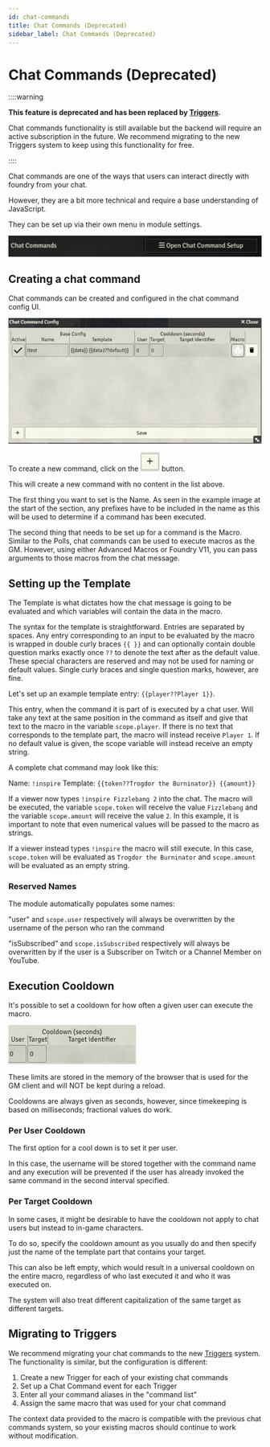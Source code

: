 ```yaml
---
id: chat-commands
title: Chat Commands (Deprecated)
sidebar_label: Chat Commands (Deprecated)
---
```


# Chat Commands (Deprecated)

::::warning

**This feature is deprecated and has been replaced by [Triggers](triggers).**

Chat commands functionality is still available but the backend will require an active subscription in the future. We recommend migrating to the new Triggers system to keep using this functionality for free.

::::

Chat commands are one of the ways that users can interact directly with foundry from your chat.

However, they are a bit more technical and require a base understanding of JavaScript.

They can be set up via their own menu in module settings.

![image](./assets/ep-chat-commands.png)


## Creating a chat command

Chat commands can be created and configured in the chat command config UI.

![image](./assets/ep-chat-command-config.png)

To create a new command, click on the ![image](./assets/ep-add.png) button.

This will create a new command with no content in the list above.

The first thing you want to set is the Name. As seen in the example image at the start of the section, any prefixes have to be included in the name as this will be used to determine if a command has been executed.

The second thing that needs to be set up for a command is the Macro.
Similar to the Polls, chat commands can be used to execute macros as the GM. However, using either Advanced Macros or Foundry V11, you can pass arguments to those macros from the chat message.

## Setting up the Template

The Template is what dictates how the chat message is going to be evaluated and which variables will contain the data in the macro.

The syntax for the template is straightforward.
Entries are separated by spaces.
Any entry corresponding to an input to be evaluated by the macro is wrapped in double curly braces ``{{ }}``
and can optionally contain double question marks exactly once ``??`` to denote the text after as the default value.
These special characters are reserved and may not be used for naming or default values.
Single curly braces and single question marks, however, are fine.

Let's set up an example template entry: ``{{player??Player 1}}``.

This entry, when the command it is part of is executed by a chat user.
Will take any text at the same position in the command as itself
and give that text to the macro in the variable ``scope.player``.
If there is no text that corresponds to the template part, the macro will instead receive ``Player 1``.
If no default value is given, the scope variable will instead receive an empty string.

A complete chat command may look like this:

Name: ``!inspire``
Template: ``{{token??Trogdor the Burninator}} {{amount}}``

If a viewer now types ``!inspire Fizzlebang 2`` into the chat.
The macro will be executed,
the variable ``scope.token`` will receive the value ``Fizzlebang`` and the variable ``scope.amount``
will receive the value ``2``.
In this example, it is important to note that even numerical values will be passed to the macro as strings.

If a viewer instead types ``!inspire`` the macro will still execute.
In this case,
``scope.token`` will be evaluated as ``Trogdor the Burninator`` and ``scope.amount``
will be evaluated as an empty string.

### Reserved Names

The module automatically populates some names:

"user" and ``scope.user`` respectively will always be overwritten by the username of the person who ran the command

"isSubscribed" and ``scope.isSubscribed`` respectively will always be overwritten by if the user is a Subscriber on Twitch or a Channel Member on YouTube.

## Execution Cooldown

It's possible to set a cooldown for how often a given user can execute the macro.

![image](./assets/ep-cooldown.png)


These limits are stored in the memory of the browser that is used for the GM client and will NOT be kept during a reload.

Cooldowns are always given as seconds, however, since timekeeping is based on milliseconds; fractional values do work.

### Per User Cooldown

The first option for a cool down is to set it per user.

In this case,
the username will be stored together with the command name
and any execution will be prevented if the user has already invoked the same command in the second interval specified.

### Per Target Cooldown

In some cases, it might be desirable to have the cooldown not apply to chat users but instead to in-game characters.

To do so, specify the cooldown amount as you usually do and then specify just the name of the template part that contains your target.

This can also be left empty, which would result in a universal cooldown on the entire macro, regardless of who last executed it and who it was executed on.

The system will also treat different capitalization of the same target as different targets.

## Migrating to Triggers

We recommend migrating your chat commands to the new [Triggers](triggers) system. The functionality is similar, but the configuration is different:

1. Create a new Trigger for each of your existing chat commands
2. Set up a Chat Command event for each Trigger
3. Enter all your command aliases in the "command list"
4. Assign the same macro that was used for your chat command

The context data provided to the macro is compatible with the previous chat commands system, so your existing macros should continue to work without modification.